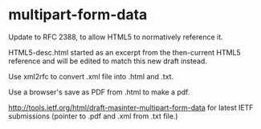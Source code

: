 multipart-form-data
===================

Update to RFC 2388, to allow HTML5 to normatively reference it. 

HTML5-desc.html  started as an excerpt from the then-current HTML5 reference
                 and will be edited to match this new draft instead.


Use xml2rfc to convert .xml file into .html and .txt. 

Use a browser's save as PDF from .html to make a pdf.

http://tools.ietf.org/html/draft-masinter-multipart-form-data
for latest IETF submissions (pointer to .pdf and .xml from .txt file.)


